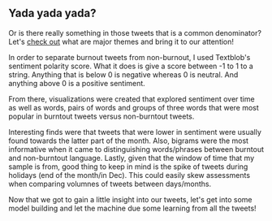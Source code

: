 ## Yada yada yada?

Or is there really something in those tweets that is a common denominator? Let's [check out](https://www.kaggle.com/mindyng/burnout-tweets-analysis) what are major themes and bring it to our attention!

In order to separate burnout tweets from non-burnout, I used Textblob's sentiment polarity score. What it does is give a score between -1 to 1 to a string. Anything that is below 0 is negative whereas 0 is neutral. And anything above 0 is a positive sentiment. 

From there, visualizations were created that explored sentiment over time as well as words, pairs of words and groups of three words that were most popular in burntout tweets versus non-burntout tweets. 

Interesting finds were that tweets that were lower in sentiment were usually found towards the latter part of the month. Also, bigrams were the most informative when it came to distinguishing words/phrases between burntout and non-burntout language. Lastly, given that the window of time that my sample is from, good thing to keep in mind is the spike of tweets during holidays (end of the month/in Dec). This could easily skew assessments when comparing volumnes of tweets between days/months.

Now that we got to gain a little insight into our tweets, let's get into some model building and let the machine due some learning from all the tweets!
